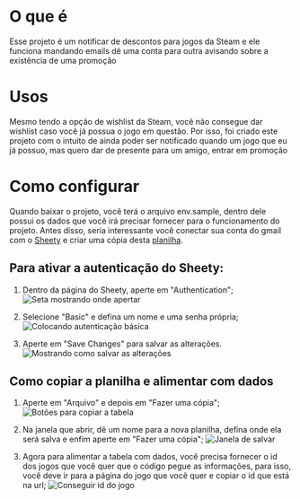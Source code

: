 # O que é
Esse projeto é um notificar de descontos para jogos da Steam e ele funciona mandando emails dê uma conta para outra avisando sobre a existência de uma promoção

# Usos
Mesmo tendo a opção de wishlist da Steam, você não consegue dar wishlist caso você já possua o jogo em questão. Por isso, foi criado este projeto com o intuito de ainda poder ser notificado quando um jogo que eu já possuo, mas quero dar de presente para um amigo, entrar em promoção

# Como configurar
Quando baixar o projeto, você terá o arquivo env.sample, dentro dele possui os dados que você irá precisar fornecer para o funcionamento do projeto. Antes disso, seria interessante você conectar sua conta do gmail com o [Sheety](https://sheety.co) e criar uma cópia desta [planilha](https://docs.google.com/spreadsheets/d/1PbeSTuNi4PCbvJpHsEoD8bh0K5aLfUTQNbAvkeB5QjY/edit?usp=sharing).

## Para ativar a autenticação do Sheety:
1. Dentro da página do Sheety, aperte em "Authentication";
![Seta mostrando onde apertar](https://imgur.com/LkBFOAZ.png)

2. Selecione "Basic" e defina um nome e uma senha própria;
![Colocando autenticação básica](https://imgur.com/AHAym5V.png)

3. Aperte em "Save Changes" para salvar as alterações.
![Mostrando como salvar as alterações](https://imgur.com/6TrMBtI.png)

## Como copiar a planilha e alimentar com dados
1. Aperte em "Arquivo" e depois em "Fazer uma cópia";
![Botões para copiar a tabela](https://imgur.com/OvO7rte.png)

2. Na janela que abrir, dê um nome para a nova planilha, defina onde ela será salva e enfim aperte em "Fazer uma cópia";
![Janela de salvar](https://imgur.com/jaQq8Hu.png)

3. Agora para alimentar a tabela com dados, você precisa fornecer o id dos jogos que você quer que o código pegue as informações, para isso, você deve ir para a página do jogo que você quer e copiar o id que está na url;
![Conseguir id do jogo](https://imgur.com/ilCA0VG.png)


